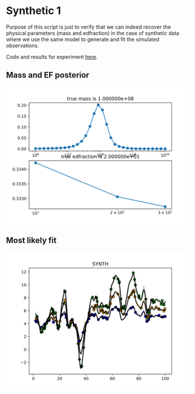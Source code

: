 # Synthetic 1

Purpose of this script is just to verify that we can indeed recover the physical parameters (mass and edfraction) in the case of synthetic data where we use the same model to generate and fit the simulated observations.

Code and results for experiment [here](Synthetics/Experiment1/).

## Mass and EF posterior

![Synth1_posterior_mass](Synthetics/Experiment1/posteriors.svg)


## Most likely fit

![Synth1 best_model_fit](Synthetics/Experiment1/bestfit.svg)
